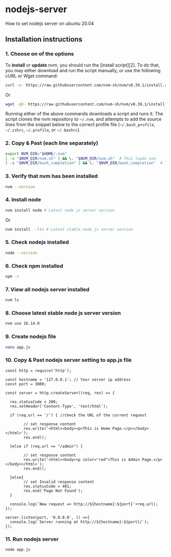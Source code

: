 # nodejs-server

How to set nodejs server on ubuntu 20.04

## Installation instructions

### 1. Choose on of the options
To **install** or **update** nvm, you should run the [install script][2]. To do that, you may either download and run the script manually, or use the following cURL or Wget command:
```sh
curl -o- https://raw.githubusercontent.com/nvm-sh/nvm/v0.39.1/install.sh | bash
```
Or
```sh
wget -qO- https://raw.githubusercontent.com/nvm-sh/nvm/v0.39.1/install.sh | bash
```

Running either of the above commands downloads a script and runs it. The script clones the nvm repository to `~/.nvm`, and attempts to add the source lines from the snippet below to the correct profile file (`~/.bash_profile`, `~/.zshrc`, `~/.profile`, or `~/.bashrc`).

### 2. Copy & Past (each line separately)
<a id="profile_snippet"></a>
```sh
export NVM_DIR="$HOME/.nvm"
[ -s "$NVM_DIR/nvm.sh" ] && \. "$NVM_DIR/nvm.sh"  # This loads nvm
[ -s "$NVM_DIR/bash_completion" ] && \. "$NVM_DIR/bash_completion"  # This loads nvm bash_completion
```

### 3. Verify that nvm has been installed

```sh
nvm --version
```

### 4. Install node
```sh
nvm install node # Latest node js server version
```
Or
```sh
nvm install --lts # Latest stable node js server version
```

### 5. Check nodejs installed
```sh
node --version
```

### 6. Check npm installed
```sh
npm -v
```

### 7. View all nodejs server installed
```sh
nvm ls
```

### 8. Choose latest stable node js server version
```sh
nvm use 16.14.0
```

### 9. Create nodejs file
```sh
nano app.js
```

### 10. Copy & Past nodejs server setting to app.js file
```
const http = require('http');

const hostname = '127.0.0.1'; // Your server ip address
const port = 3000;

const server = http.createServer((req, res) => {

  res.statusCode = 200;
  res.setHeader('Content-Type', 'text/html');
  
  if (req.url == '/') { //check the URL of the current request
        
        // set response content    
        res.write('<html><body><p>This is Home Page.</p></body></html>');
        res.end();

  }else if (req.url == "/admin") {

        // set response content
        res.write('<html><body><p color="red">This is Admin Page.</p></body></html>');
        res.end();

  }else{
        // set Invalid response content
        res.statusCode = 401;
        res.end('Page Not Found');
  }

  console.log(`New request => http://${hostname}:${port}`+req.url);
});

server.listen(port, '0.0.0.0', () =>{
  console.log(`Server running at http://${hostname}:${port}/`);
});

```

### 11. Run nodejs server
```sh
node app.js
```






